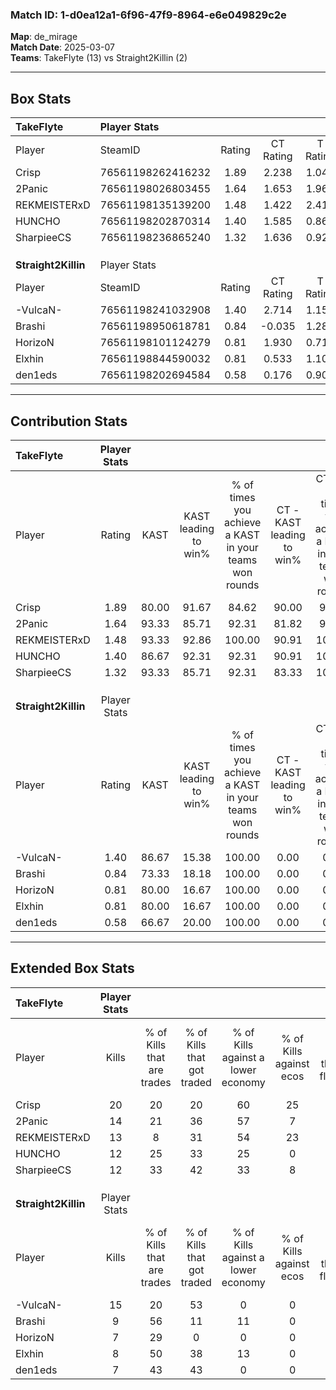 ### Match ID: 1-d0ea12a1-6f96-47f9-8964-e6e049829c2e  
**Map**: de_mirage  
**Match Date**: 2025-03-07  
**Teams**: TakeFlyte (13) vs Straight2Killin (2)  

---  

## Box Stats  

| **TakeFlyte**       | Player Stats      |        |           |          |       |       |       |         |        |      |     |
| :- | :- | :-: | :-: | :-: | :-: | :-: | :-: | :-: | :-: | :-: | :-: |
| Player              | SteamID           | Rating | CT Rating | T Rating | KAST  |  ADR  | Kills | Assists | Deaths | K/D  | HS% |
| Crisp               | 76561198262416232 |  1.89  |   2.238   |  1.043   | 80.00 | 110.1 |  20   |    4    |   8    | 2.50 | 30  |
| 2Panic              | 76561198026803455 |  1.64  |   1.653   |  1.960   | 93.33 | 112.7 |  14   |    8    |   9    | 1.56 | 57  |
| REKMEISTERxD        | 76561198135139200 |  1.48  |   1.422   |  2.412   | 93.33 | 96.4  |  13   |    5    |   10   | 1.30 | 46  |
| HUNCHO              | 76561198202870314 |  1.40  |   1.585   |  0.867   | 86.67 | 88.5  |  12   |    3    |   8    | 1.50 | 75  |
| SharpieeCS          | 76561198236865240 |  1.32  |   1.636   |  0.923   | 93.33 | 78.7  |  12   |    3    |   11   | 1.09 | 50  |
|                     |                   |        |           |          |       |       |       |         |        |      |     |
|                     |                   |        |           |          |       |       |       |         |        |      |     |
|                     |                   |        |           |          |       |       |       |         |        |      |     |
| **Straight2Killin** | Player Stats      |        |           |          |       |       |       |         |        |      |     |
| Player              | SteamID           | Rating | CT Rating | T Rating | KAST  |  ADR  | Kills | Assists | Deaths | K/D  | HS% |
| -VulcaN-            | 76561198241032908 |  1.40  |   2.714   |  1.159   | 86.67 | 99.3  |  15   |    3    |   14   | 1.07 | 53  |
| Brashi              | 76561198950618781 |  0.84  |  -0.035   |  1.283   | 73.33 | 67.9  |   9   |    1    |   14   | 0.64 | 88  |
| HorizoN             | 76561198101124279 |  0.81  |   1.930   |  0.714   | 80.00 | 71.9  |   7   |    5    |   14   | 0.50 | 57  |
| Elxhin              | 76561198844590032 |  0.81  |   0.533   |  1.108   | 80.00 | 56.8  |   8   |    3    |   14   | 0.57 | 37  |
| den1eds             | 76561198202694584 |  0.58  |   0.176   |  0.903   | 66.67 | 44.2  |   7   |    3    |   15   | 0.47 | 57  |
---  

## Contribution Stats  

| **TakeFlyte**       | Player Stats |       |                      |                                                        |                           |                                                             |                          |                                                            |
| :- | :-: | :-: | :-: | :-: | :-: | :-: | :-: | :-: |
| Player              |    Rating    | KAST  | KAST leading to win% | % of times you achieve a KAST in your teams won rounds | CT - KAST leading to win% | CT - % of times you achieve a KAST in your teams won rounds | T - KAST leading to win% | T - % of times you achieve a KAST in your teams won rounds |
| Crisp               |     1.89     | 80.00 |        91.67         |                         84.62                          |           90.00           |                            90.00                            |          100.00          |                           66.67                            |
| 2Panic              |     1.64     | 93.33 |        85.71         |                         92.31                          |           81.82           |                            90.00                            |          100.00          |                           100.00                           |
| REKMEISTERxD        |     1.48     | 93.33 |        92.86         |                         100.00                         |           90.91           |                           100.00                            |          100.00          |                           100.00                           |
| HUNCHO              |     1.40     | 86.67 |        92.31         |                         92.31                          |           90.91           |                           100.00                            |          100.00          |                           66.67                            |
| SharpieeCS          |     1.32     | 93.33 |        85.71         |                         92.31                          |           83.33           |                           100.00                            |          100.00          |                           66.67                            |
|                     |              |       |                      |                                                        |                           |                                                             |                          |                                                            |
|                     |              |       |                      |                                                        |                           |                                                             |                          |                                                            |
|                     |              |       |                      |                                                        |                           |                                                             |                          |                                                            |
| **Straight2Killin** | Player Stats |       |                      |                                                        |                           |                                                             |                          |                                                            |
| Player              |    Rating    | KAST  | KAST leading to win% | % of times you achieve a KAST in your teams won rounds | CT - KAST leading to win% | CT - % of times you achieve a KAST in your teams won rounds | T - KAST leading to win% | T - % of times you achieve a KAST in your teams won rounds |
| -VulcaN-            |     1.40     | 86.67 |        15.38         |                         100.00                         |           0.00            |                            0.00                             |          20.00           |                           100.00                           |
| Brashi              |     0.84     | 73.33 |        18.18         |                         100.00                         |           0.00            |                            0.00                             |          20.00           |                           100.00                           |
| HorizoN             |     0.81     | 80.00 |        16.67         |                         100.00                         |           0.00            |                            0.00                             |          22.22           |                           100.00                           |
| Elxhin              |     0.81     | 80.00 |        16.67         |                         100.00                         |           0.00            |                            0.00                             |          20.00           |                           100.00                           |
| den1eds             |     0.58     | 66.67 |        20.00         |                         100.00                         |           0.00            |                            0.00                             |          22.22           |                           100.00                           |
---  

## Extended Box Stats  

| **TakeFlyte**       | Player Stats |                            |                            |                                    |                         |                              |                                 |        |                             |                                     |                          |                               |                            |
| :- | :-: | :-: | :-: | :-: | :-: | :-: | :-: | :-: | :-: | :-: | :-: | :-: | :-: |
| Player              |    Kills     | % of Kills that are trades | % of Kills that got traded | % of Kills against a lower economy | % of Kills against ecos | % of Kills that are flawless | % of Kills that are close duels | Deaths | % of Deaths that get traded | % of Deaths against a lower economy | % of Deaths against ecos | % of Deaths that are flawless | % of Deaths that are close |
| Crisp               |      20      |             20             |             20             |                 60                 |           25            |              85              |                5                |   8    |             38              |                 38                  |            25            |              63               |             0              |
| 2Panic              |      14      |             21             |             36             |                 57                 |            7            |              64              |                7                |   9    |             22              |                 44                  |            0             |              67               |             0              |
| REKMEISTERxD        |      13      |             8              |             31             |                 54                 |           23            |              46              |                0                |   10   |             40              |                 30                  |            0             |              60               |             10             |
| HUNCHO              |      12      |             25             |             33             |                 25                 |            0            |              92              |                8                |   8    |             13              |                 38                  |            0             |              25               |             13             |
| SharpieeCS          |      12      |             33             |             42             |                 33                 |            8            |              58              |                8                |   11   |             45              |                 45                  |            0             |              45               |             0              |
|                     |              |                            |                            |                                    |                         |                              |                                 |        |                             |                                     |                          |                               |                            |
|                     |              |                            |                            |                                    |                         |                              |                                 |        |                             |                                     |                          |                               |                            |
|                     |              |                            |                            |                                    |                         |                              |                                 |        |                             |                                     |                          |                               |                            |
| **Straight2Killin** | Player Stats |                            |                            |                                    |                         |                              |                                 |        |                             |                                     |                          |                               |                            |
| Player              |    Kills     | % of Kills that are trades | % of Kills that got traded | % of Kills against a lower economy | % of Kills against ecos | % of Kills that are flawless | % of Kills that are close duels | Deaths | % of Deaths that get traded | % of Deaths against a lower economy | % of Deaths against ecos | % of Deaths that are flawless | % of Deaths that are close |
| -VulcaN-            |      15      |             20             |             53             |                 0                  |            0            |              40              |                0                |   14   |             21              |                 14                  |            0             |              86               |             0              |
| Brashi              |      9       |             56             |             11             |                 11                 |            0            |              56              |               11                |   14   |             36              |                  7                  |            0             |              86               |             0              |
| HorizoN             |      7       |             29             |             0              |                 0                  |            0            |              71              |               14                |   14   |             29              |                  7                  |            0             |              36               |             14             |
| Elxhin              |      8       |             50             |             38             |                 13                 |            0            |              50              |                0                |   14   |             36              |                  7                  |            0             |              79               |             14             |
| den1eds             |      7       |             43             |             43             |                 0                  |            0            |              57              |                0                |   15   |             33              |                  7                  |            0             |              73               |             0              |
